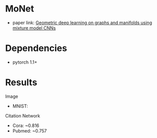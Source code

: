 MoNet
=====

- paper link: [Geometric deep learning on graphs and manifolds using mixture model CNNs](https://arxiv.org/pdf/1611.08402.pdf)

Dependencies
============

- pytorch 1.1+

Results
=======

Image
- MNIST: 

Citation Network
- Cora: ~0.816
- Pubmed: ~0.757